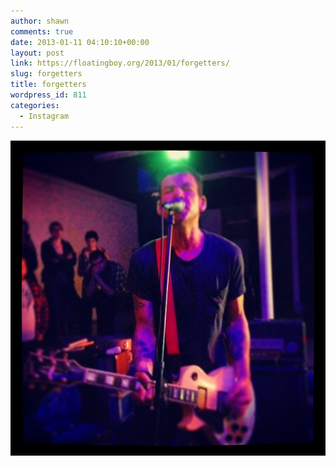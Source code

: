 ```yaml
---
author: shawn
comments: true
date: 2013-01-11 04:10:10+00:00
layout: post
link: https://floatingboy.org/2013/01/forgetters/
slug: forgetters
title: forgetters
wordpress_id: 811
categories:
  - Instagram
---
```


[![forgetters](/assets/media/2013/01/f9664d825b9f11e2912322000a1f933e_7.jpg)](/assets/media/2013/01/f9664d825b9f11e2912322000a1f933e_7.jpg)
